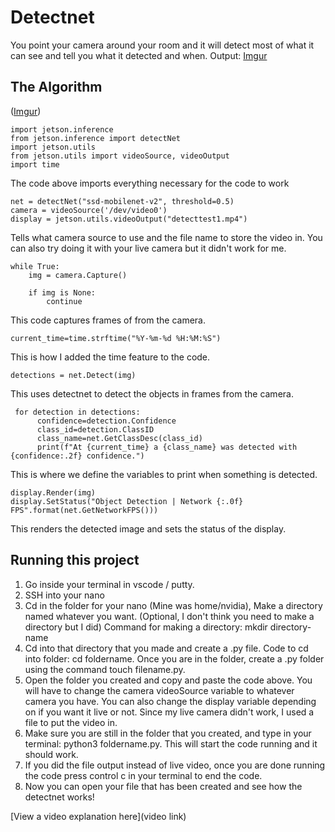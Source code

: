 # Detectnet

You point your camera around your room and it will detect most of what it can see and tell you what it detected and when.
Output: [Imgur](https://i.imgur.com/GUKBjRv.png)

## The Algorithm

([Imgur](https://i.imgur.com/VtioCM3.png))

    import jetson.inference
    from jetson.inference import detectNet
    import jetson.utils
    from jetson.utils import videoSource, videoOutput
    import time

The code above imports everything necessary for the code to work

    net = detectNet("ssd-mobilenet-v2", threshold=0.5)
    camera = videoSource('/dev/video0')
    display = jetson.utils.videoOutput("detecttest1.mp4")

Tells what camera source to use and the file name to store the video in. You can also try doing it with your live camera but it didn't work for me.

    while True:
        img = camera.Capture()

        if img is None: 
            continue

This code captures frames of from the camera.

    current_time=time.strftime("%Y-%m-%d %H:%M:%S")

This is how I added the time feature to the code.

    detections = net.Detect(img)

This uses detectnet to detect the objects in frames from the camera.

     for detection in detections:
          confidence=detection.Confidence
          class_id=detection.ClassID
          class_name=net.GetClassDesc(class_id)
          print(f"At {current_time} a {class_name} was detected with {confidence:.2f} confidence.")

This is where we define the variables to print when something is detected.

    display.Render(img)
    display.SetStatus("Object Detection | Network {:.0f} FPS".format(net.GetNetworkFPS()))

This renders the detected image and sets the status of the display.

## Running this project

1. Go inside your terminal in vscode / putty.
2. SSH into your nano
3. Cd in the folder for your nano (Mine was home/nvidia), Make a directory named whatever you want. (Optional, I don't think you need to make a directory but I did) Command for making a directory: mkdir directory-name
4. Cd into that directory that you made and create a .py file. Code to cd into folder: cd foldername. Once you are in the folder, create a .py folder using the command touch filename.py.
5. Open the folder you created and copy and paste the code above. You will have to change the camera videoSource variable to whatever camera you have. You can also change the display variable depending on if you want it live or not. Since my live camera didn't work, I used a file to put the video in.
6. Make sure you are still in the folder that you created, and type in your terminal: python3 foldername.py. This will start the code running and it should work.
7. If you did the file output instead of live video, once you are done running the code press control c in your terminal to end the code.
8. Now you can open your file that has been created and see how the detectnet works!

[View a video explanation here](video link)
